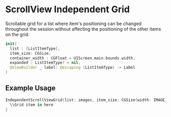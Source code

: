 # ScrollView Independent Grid 

Scrollable grid for a list where item's positioning can be changed throughout the session without affecting the positioning of the other items on the grid.

```swift
init(
  list : [ListItemType],
  item_size: CGSize,
  container_width : CGFloat = UIScreen.main.bounds.width,
  expanded : ListItemType? = nil,
  @ViewBuilder _ label: @escaping (ListItemType) -> Label
)
```

## Example Usage
```swift
IndependentScrollViewGrid(list: images, item_size: CGSize(width: IMAGE_WIDTH, height: IMAGE_HEIGHT)) { image in
  \\Grid item in here
}
```
